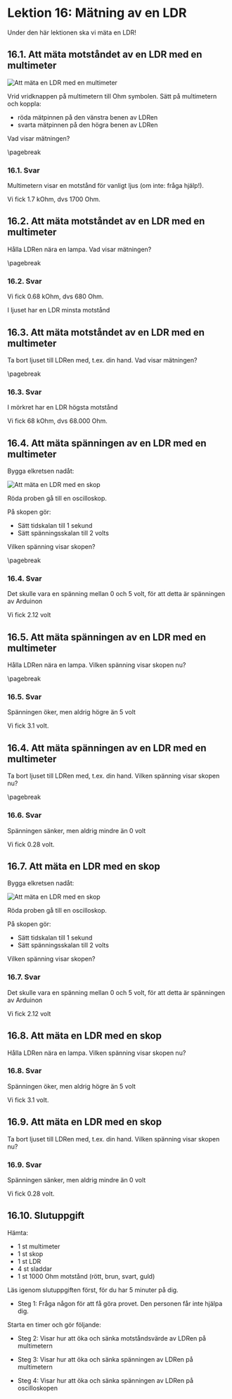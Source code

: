 # Lektion 16: Mätning av en LDR

Under den här lektionen ska vi mäta en LDR!

## 16.1. Att mäta motståndet av en LDR med en multimeter

![Att mäta en LDR med en multimeter](maetning_av_en_ldr_1.png)

Vrid vridknappen på multimetern till Ohm symbolen.
Sätt på multimetern och koppla:

- röda mätpinnen på den vänstra benen av LDRen
- svarta mätpinnen på den högra benen av LDRen

Vad visar mätningen?

\pagebreak

### 16.1. Svar

Multimetern visar en motstånd för vanligt ljus (om inte: fråga hjälp!).

Vi fick 1.7 kOhm, dvs 1700 Ohm.

## 16.2. Att mäta motståndet av en LDR med en multimeter

Hålla LDRen nära en lampa. Vad visar mätningen?

\pagebreak

### 16.2. Svar

Vi fick 0.68 kOhm, dvs 680 Ohm.

I ljuset har en LDR minsta motstånd

## 16.3. Att mäta motståndet av en LDR med en multimeter

Ta bort ljuset till LDRen med, t.ex. din hand. Vad visar mätningen?

\pagebreak

### 16.3. Svar

I mörkret har en LDR högsta motstånd

Vi fick 68 kOhm, dvs 68.000 Ohm.

## 16.4. Att mäta spänningen av en LDR med en multimeter

Bygga elkretsen nadåt: 

![Att mäta en LDR med en skop](maetning_av_en_ldr_2.png)

Röda proben gå till en oscilloskop.

På skopen gör:

- Sätt tidskalan till 1 sekund
- Sätt spänningsskalan till 2 volts

Vilken spänning visar skopen?

\pagebreak

### 16.4. Svar

Det skulle vara en spänning mellan 0 och 5 volt,
för att detta är spänningen av Arduinon

Vi fick 2.12 volt

## 16.5. Att mäta spänningen av en LDR med en multimeter

Hålla LDRen nära en lampa.
Vilken spänning visar skopen nu?

\pagebreak

### 16.5. Svar

Spänningen öker, men aldrig högre än 5 volt

Vi fick 3.1 volt.

## 16.4. Att mäta spänningen av en LDR med en multimeter

Ta bort ljuset till LDRen med, t.ex. din hand.
Vilken spänning visar skopen nu?

\pagebreak

### 16.6. Svar

Spänningen sänker,  men aldrig mindre än 0 volt

Vi fick 0.28 volt.

## 16.7. Att mäta en LDR med en skop

Bygga elkretsen nadåt: 

![Att mäta en LDR med en skop](maetning_av_en_ldr_2.png)

Röda proben gå till en oscilloskop.

På skopen gör:

- Sätt tidskalan till 1 sekund
- Sätt spänningsskalan till 2 volts

Vilken spänning visar skopen?

### 16.7. Svar

Det skulle vara en spänning mellan 0 och 5 volt,
för att detta är spänningen av Arduinon

Vi fick 2.12 volt

## 16.8. Att mäta en LDR med en skop

Hålla LDRen nära en lampa.
Vilken spänning visar skopen nu?

### 16.8. Svar

Spänningen öker, men aldrig högre än 5 volt

Vi fick 3.1 volt.

## 16.9. Att mäta en LDR med en skop

Ta bort ljuset till LDRen med, t.ex. din hand.
Vilken spänning visar skopen nu?

### 16.9. Svar

Spänningen sänker,  men aldrig mindre än 0 volt

Vi fick 0.28 volt.

## 16.10. Slutuppgift

Hämta:

- 1 st multimeter
- 1 st skop
- 1 st LDR
- 4 st sladdar
- 1 st 1000 Ohm motstånd (rött, brun, svart, guld)

Läs igenom slutuppgiften först, för du har 5 minuter på dig.

- Steg 1: Fråga någon för att få göra provet. Den personen får inte hjälpa dig.

Starta en timer och gör följande:

- Steg 2: Visar hur att öka och sänka motståndsvärde av LDRen på multimetern

- Steg 3: Visar hur att öka och sänka spänningen av LDRen på multimetern

- Steg 4: Visar hur att öka och sänka spänningen av LDRen på oscilloskopen

